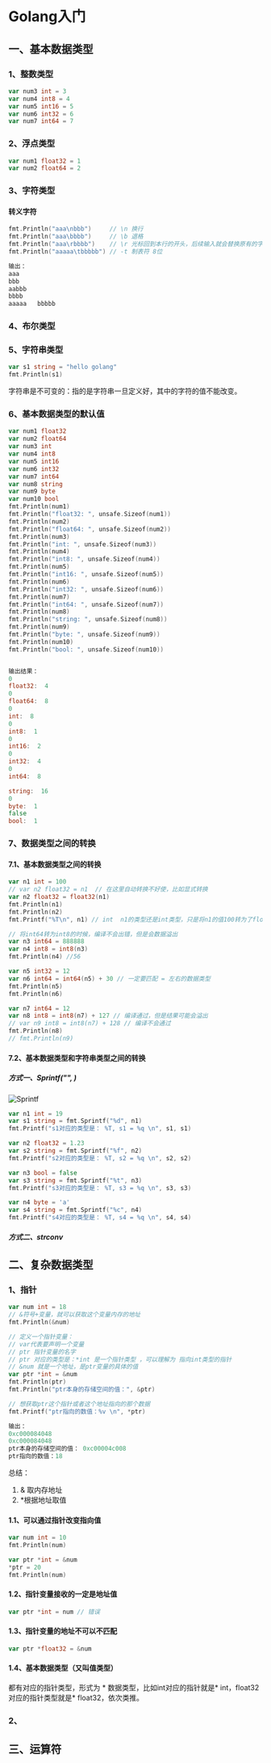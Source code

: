 # Golang入门

## 一、基本数据类型

### 1、整数类型

```go
var num3 int = 3
var num4 int8 = 4
var num5 int16 = 5
var num6 int32 = 6
var num7 int64 = 7
```

### 2、浮点类型

```go
var num1 float32 = 1
var num2 float64 = 2
```

### 3、字符类型

#### 转义字符

```go
fmt.Println("aaa\nbbb")     // \n 换行
fmt.Println("aaa\bbbb")     // \b 退格
fmt.Println("aaa\rbbbb")    // \r 光标回到本行的开头，后续输入就会替换原有的字符
fmt.Println("aaaaa\tbbbbb") // -t 制表符 8位

输出：
aaa
bbb
aabbb
bbbb
aaaaa   bbbbb
```

### 4、布尔类型

### 5、字符串类型

```go
var s1 string = "hello golang"
fmt.Println(s1)
```

字符串是不可变的：指的是字符串一旦定义好，其中的字符的值不能改变。

### 6、基本数据类型的默认值

```go
var num1 float32
var num2 float64
var num3 int
var num4 int8
var num5 int16
var num6 int32
var num7 int64
var num8 string
var num9 byte
var num10 bool
fmt.Println(num1)
fmt.Println("float32: ", unsafe.Sizeof(num1))
fmt.Println(num2)
fmt.Println("float64: ", unsafe.Sizeof(num2))
fmt.Println(num3)
fmt.Println("int: ", unsafe.Sizeof(num3))
fmt.Println(num4)
fmt.Println("int8: ", unsafe.Sizeof(num4))
fmt.Println(num5)
fmt.Println("int16: ", unsafe.Sizeof(num5))
fmt.Println(num6)
fmt.Println("int32: ", unsafe.Sizeof(num6))
fmt.Println(num7)
fmt.Println("int64: ", unsafe.Sizeof(num7))
fmt.Println(num8)
fmt.Println("string: ", unsafe.Sizeof(num8))
fmt.Println(num9)
fmt.Println("byte: ", unsafe.Sizeof(num9))
fmt.Println(num10)
fmt.Println("bool: ", unsafe.Sizeof(num10))


输出结果：
0
float32:  4
0
float64:  8
0
int:  8
0
int8:  1
0
int16:  2
0
int32:  4
0
int64:  8

string:  16
0
byte:  1
false
bool:  1
```

### 7、数据类型之间的转换

#### 7.1、基本数据类型之间的转换

```go
var n1 int = 100
// var n2 float32 = n1  // 在这里自动转换不好使，比如显式转换
var n2 float32 = float32(n1)
fmt.Println(n1)
fmt.Println(n2)
fmt.Printf("%T\n", n1) // int  n1的类型还是int类型，只是将n1的值100转为了float32而已，n1还是int类型

// 将int64转为int8的时候，编译不会出错，但是会数据溢出
var n3 int64 = 888888
var n4 int8 = int8(n3)
fmt.Println(n4) //56

var n5 int32 = 12
var n6 int64 = int64(n5) + 30 // 一定要匹配 = 左右的数据类型
fmt.Println(n5)
fmt.Println(n6)

var n7 int64 = 12
var n8 int8 = int8(n7) + 127 // 编译通过，但是结果可能会溢出
// var n9 int8 = int8(n7) + 128 // 编译不会通过
fmt.Println(n8)
// fmt.Println(n9)
```

#### 7.2、基本数据类型和字符串类型之间的转换

##### 方式一、Sprintf("", )

![Sprintf](https://cdn.jsdelivr.net/gh/aqjsp/Pictures/image-20241107225238132.png)

```go
var n1 int = 19
var s1 string = fmt.Sprintf("%d", n1)
fmt.Printf("s1对应的类型是： %T, s1 = %q \n", s1, s1)

var n2 float32 = 1.23
var s2 string = fmt.Sprintf("%f", n2)
fmt.Printf("s2对应的类型是： %T, s2 = %q \n", s2, s2)

var n3 bool = false
var s3 string = fmt.Sprintf("%t", n3)
fmt.Printf("s3对应的类型是： %T, s3 = %q \n", s3, s3)

var n4 byte = 'a'
var s4 string = fmt.Sprintf("%c", n4)
fmt.Printf("s4对应的类型是： %T, s4 = %q \n", s4, s4)
```

##### 方式二、strconv

## 二、复杂数据类型

### 1、指针

```go
var num int = 18
// &符号+变量，就可以获取这个变量内存的地址
fmt.Println(&num)

// 定义一个指针变量：
// var代表要声明一个变量
// ptr 指针变量的名字
// ptr 对应的类型是：*int 是一个指针类型 ，可以理解为 指向int类型的指针
// &num 就是一个地址，是ptr变量的具体的值
var ptr *int = &num
fmt.Println(ptr)
fmt.Println("ptr本身的存储空间的值：", &ptr)

// 想获取ptr这个指针或者这个地址指向的那个数据
fmt.Printf("ptr指向的数值：%v \n", *ptr)

输出：
0xc000084048
0xc000084048
ptr本身的存储空间的值： 0xc00004c008
ptr指向的数值：18 
```

总结：

1. &  取内存地址
2. *根据地址取值

#### 1.1、可以通过指针改变指向值

```go
var num int = 10
fmt.Println(num)

var ptr *int = &num
*ptr = 20
fmt.Println(num)
```

#### 1.2、指针变量接收的一定是地址值

```go
var ptr *int = num // 错误
```

#### 1.3、指针变量的地址不可以不匹配

```go
var ptr *float32 = &num
```

#### 1.4、基本数据类型（又叫值类型）

都有对应的指针类型，形式为 * 数据类型，比如int对应的指针就是* int，float32对应的指针类型就是* float32，依次类推。

### 2、

## 三、运算符


